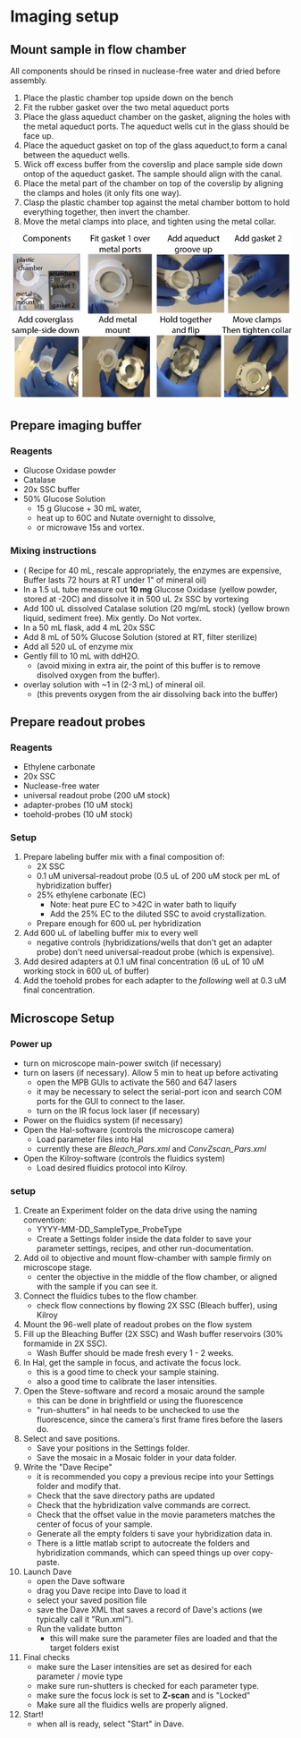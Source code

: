 # Imaging setup

## Mount sample in flow chamber
All components should be rinsed in nuclease-free water and dried before assembly. 


1. Place the plastic chamber top upside down on the bench
2. Fit the rubber gasket over the two metal aqueduct ports
3. Place the glass aqueduct chamber on the gasket, aligning the holes with the metal aqueduct ports. The aqueduct wells cut in the glass should be face up.
4. Place the aqueduct gasket on top of the glass aqueduct,to form a canal between the aqueduct wells.  
5. Wick off excess buffer from the coverslip and place sample side down ontop of the aqueduct gasket.  The sample should align with the canal.
6. Place the metal part of the chamber on top of the coverslip by aligning the clamps and holes (it only fits one way).
7. Clasp the plastic chamber top against the metal chamber bottom to hold everything together, then invert the chamber.  
8. Move the metal clamps into place, and tighten using the metal collar. 

![](https://github.com/BoettigerLab/protocols/blob/master/BiopticsAssembly.PNG)

## Prepare imaging buffer

### Reagents
* Glucose Oxidase powder
* Catalase
* 20x SSC buffer
* 50% Glucose Solution
	* 15 g Glucose + 30 mL water, 
	* heat up to 60C and Nutate overnight to dissolve, 
	* or microwave 15s and vortex.

### Mixing instructions 
* ( Recipe for 40 mL, rescale appropriately, the enzymes are expensive, Buffer lasts 72 hours at RT under 1" of mineral oil)
* In a 1.5 uL tube measure out **10 mg** Glucose Oxidase (yellow powder, stored at -20C) and dissolve it in 500 uL 2x SSC by vortexing
* Add 100 uL dissolved Catalase solution (20 mg/mL stock) (yellow brown liquid, sediment free). Mix gently. Do Not vortex. 
* In a 50 mL flask, add 4 mL 20x SSC
* Add 8 mL of 50% Glucose Solution (stored at RT, filter sterilize)
* Add all 520 uL of enzyme mix
* Gently fill to 10 mL with ddH2O.
	- (avoid mixing in extra air, the point of this buffer is to remove disolved oxygen from the buffer). 
* overlay solution with ~1 in (2-3 mL) of mineral oil.
	- (this prevents oxygen from the air dissolving back into the buffer)

## Prepare readout probes

### Reagents
* Ethylene carbonate
* 20x SSC
* Nuclease-free water
* universal readout probe (200 uM stock)
* adapter-probes (10 uM stock)
* toehold-probes (10 uM stock)

### Setup
1. Prepare labeling buffer mix with a final composition of: 
	* 2X SSC
	* 0.1 uM universal-readout probe (0.5 uL of 200 uM stock per mL of hybridization buffer)
	* 25% ethylene carbonate (EC) 
		* Note: heat pure EC to >42C in water bath to liquify
		* Add the 25% EC to the diluted SSC to avoid crystallization.
	* Prepare enough for 600 uL per hybridization
2. Add 600 uL of labelling buffer mix to every well
	* negative controls (hybridizations/wells that don't get an adapter probe) don't need universal-readout probe (which is expensive).  
3. Add desired adapters at 0.1 uM final concentration (6 uL of 10 uM working stock in 600 uL of buffer)
4. Add the toehold probes for each adapter to the *following* well at 0.3 uM final concentration. 


## Microscope Setup
### Power up
* turn on microscope main-power switch (if necessary)
* turn on lasers (if necessary). Allow 5 min to heat up before activating
	* open the MPB GUIs to activate the 560 and 647 lasers
	* it may be necessary to select the serial-port icon and search COM ports for the GUI to connect to the laser.
	* turn on the IR focus lock laser (if necessary)
* Power on the fluidics system (if necessary)
* Open the Hal-software (controls the microscope camera)
	- Load parameter files into Hal
	- currently these are *Bleach_Pars.xml* and *ConvZscan_Pars.xml*
* Open the Kilroy-software (controls the fluidics system)
	- Load desired fluidics protocol into Kilroy. 

### setup 
1. Create an Experiment folder on the data drive using the naming convention: 
	- YYYY-MM-DD\_SampleType\_ProbeType
	- Create a Settings folder inside the data folder to save your parameter settings, recipes, and other run-documentation. 
2. Add oil to objective and mount flow-chamber with sample firmly on microscope stage. 
	- center the objective in the middle of the flow chamber, or aligned with the sample if you can see it.
3. Connect the fluidics tubes to the flow chamber. 
	- check flow connections by flowing 2X SSC (Bleach buffer), using Kilroy
4. Mount the 96-well plate of readout probes on the flow system
5. Fill up the Bleaching Buffer (2X SSC) and Wash buffer reservoirs (30% formamide in 2X SSC).
	- Wash Buffer should be made fresh every 1 - 2 weeks.  
6. In Hal, get the sample in focus, and activate the focus lock.
	- this is a good time to check your sample staining. 
	- also a good time to calibrate the laser intensities.
7. Open the Steve-software and record a mosaic around the sample
	- this can be done in brightfield or using the fluorescence
	- "run-shutters" in hal needs to be unchecked to use the fluorescence, since the camera's first frame fires before the lasers do. 
8. Select and save positions. 
   - Save your positions in the Settings folder.
   - Save the mosaic in a Mosaic folder in your data folder.
9. Write the "Dave Recipe"
	- it is recommended you copy a previous recipe into your Settings folder and modify that.
	- Check that the save directory paths are updated
	- Check that the hybridization valve commands are correct.
	- Check that the offset value in the movie parameters matches the center of focus of your sample.
	- Generate all the empty folders ti save your hybridization data in. 
	- There is a little matlab script to autocreate the folders and hybridization commands, which can speed things up over copy-paste. 
10. Launch Dave
	- open the Dave software
	- drag you Dave recipe into Dave to load it
	- select your saved position file
	- save the Dave XML that saves a record of Dave's actions (we typically call it "Run.xml"). 
	- Run the validate button 
		- this will make sure the parameter files are loaded and that the target folders exist
11. Final checks
	- make sure the Laser intensities are set as desired for each parameter / movie type
	- make sure run-shutters is checked for each parameter type.
	- make sure the focus lock is set to **Z-scan** and is "Locked"
	- Make sure all the fluidics wells are properly aligned.
12. Start!
	- when all is ready, select "Start" in Dave. 